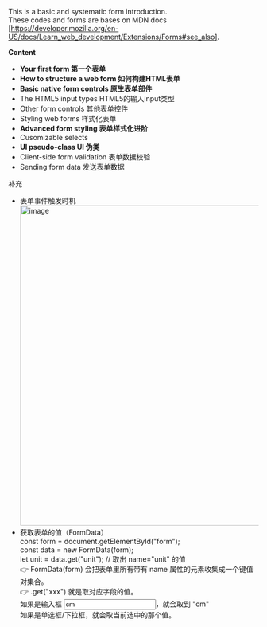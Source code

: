 This is a basic and systematic form introduction. <br>
These codes and forms are bases on MDN docs [https://developer.mozilla.org/en-US/docs/Learn_web_development/Extensions/Forms#see_also].

**Content**
- **Your first form 第一个表单**
- **How to structure a web form 如何构建HTML表单**
- **Basic native form controls 原生表单部件**
- The HTML5 input types HTML5的输入input类型
- Other form controls 其他表单控件
- Styling web forms 样式化表单
- **Advanced form styling 表单样式化进阶**
- Cusomizable selects
- **UI pseudo-class UI 伪类**
- Client-side form validation 表单数据校验
- Sending form data 发送表单数据


补充
- 表单事件触发时机
  <img width="1058" height="643" alt="image" src="https://github.com/user-attachments/assets/293ceb14-f21d-41fb-8fe7-38ab3cb06a17" />
- 获取表单的值（FormData） <br>
  const form = document.getElementById("form"); <br>
  const data = new FormData(form); <br>
  let unit = data.get("unit"); // 取出 name="unit" 的值 <br>
  👉 FormData(form) 会把表单里所有带有 name 属性的元素收集成一个键值对集合。 <br>
  👉 .get("xxx") 就是取对应字段的值。 <br>
  如果是输入框 <input name="unit" value="cm">，就会取到 "cm" <br>
  如果是单选框/下拉框，就会取当前选中的那个值。 <br>
